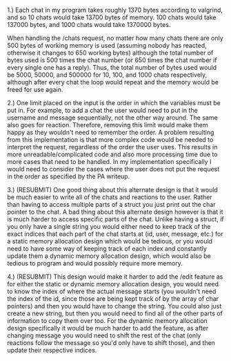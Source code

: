 1.) Each chat in my program takes roughly 1370 bytes according to valgrind, and so 10 chats would take 13700 bytes of memory.
100 chats would take 137000 bytes, and 1000 chats would take 1370000 bytes.

When handling the /chats request, no matter how many chats there are only 500 bytes of working memory is used
(assuming nobody has reacted, otherwise it changes to 650 working bytes)
although the total number of bytes used is 500 times the chat number (or 650 times the chat number if every single one has a reply).
Thus, the total number of bytes used would be 5000, 50000, and 500000 for 10, 100, and 1000 chats respectively,
although after every chat the loop would repeat and the memory would be freed for use again.


2.) One limit placed on the input is the order in which the variables must be put in.
For example, to add a chat the user would need to put in the username and message sequentially, not the other way around.
The same also goes for reaction. Therefore, removing this limit would make them happy as they wouldn't need to remember the order.
A problem resulting from this implementation is that more complex code would be needed to interpret the request,
regardless of the order the user uses. This results in more unreadable/complicated code and also more processing time
due to more cases that need to be handled. In my implementation specifically I would need to consider the cases where
the user does not put the request in the order as specified by the PA writeup.

3.) (RESUBMIT) One good thing about this alternate design is that it would be much easier to write all of the chats and reactions
to the user. Rather than having to access multiple parts of a struct you just print out the char pointer to the chat.
A bad thing about this alternate design however is that it is much harder to access specific parts of the chat.
Unlike having a struct, if you only have a single string you would either need to keep track of the exact indices
that each part of the chat starts at (id, user, message, etc.) for a static memory allocation design which would be tedious, or
you would need to have some way of keeping track of each index and constantly update them a dynamic memory allocation design,
which would also be tedious to program and would possibly require more memory.

4.) (RESUBMIT) This design would make it harder to add the /edit feature as for either the static or dynamic memory allocation design,
you would need to know the index of where the actual message starts (you wouldn't need the index of the id, since those are
being kept track of by the array of char pointers) and then you would have to change the string. You could also just create
a new string, but then you would need to find all of the other parts of information to copy them over too. For the dynamic
memory allocation design specifically it would be much harder to add the feature, as after changing message you would need
to shift the rest of the chat (only reactions follow the message so you'd only have to shift those), and then update their
respective indices.
